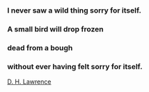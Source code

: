 ### I never saw a wild thing sorry for itself. 
### A small bird will drop frozen 
### dead from a bough 
### without ever having felt sorry for itself.

[D. H. Lawrence](http://www.biography.com/people/dh-lawrence-17175776)
